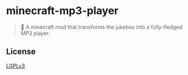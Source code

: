 # minecraft-mp3-player

> :musical_note: A minecraft mod that transforms the jukebox into a fully-fledged MP3 player.

## License

[LGPLv3](LICENSE)
